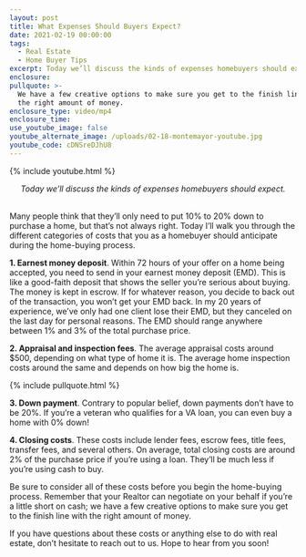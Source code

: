 ```yaml
---
layout: post
title: What Expenses Should Buyers Expect?
date: 2021-02-19 00:00:00
tags:
  - Real Estate
  - Home Buyer Tips
excerpt: Today we’ll discuss the kinds of expenses homebuyers should expect.
enclosure:
pullquote: >-
  We have a few creative options to make sure you get to the finish line with
  the right amount of money.
enclosure_type: video/mp4
enclosure_time:
use_youtube_image: false
youtube_alternate_image: /uploads/02-18-montemayor-youtube.jpg
youtube_code: cDNSreDJhU8
---
```


{% include youtube.html %}

<center><em>Today we&rsquo;ll discuss the kinds of expenses homebuyers should expect.</em></center>

<br>Many people think that they’ll only need to put 10% to 20% down to purchase a home, but that’s not always right. Today I’ll walk you through the different categories of costs that you as a homebuyer should anticipate during the home-buying process.

**1\. Earnest money deposit**. Within 72 hours of your offer on a home being accepted, you need to send in your earnest money deposit (EMD). This is like a good-faith deposit that shows the seller you’re serious about buying. The money is kept in escrow. If for whatever reason, you decide to back out of the transaction, you won’t get your EMD back. In my 20 years of experience, we’ve only had one client lose their EMD, but they canceled on the last day for personal reasons. The EMD should range anywhere between 1% and 3% of the total purchase price.

**2\. Appraisal and inspection fees**. The average appraisal costs around $500, depending on what type of home it is. The average home inspection costs around the same and depends on how big the home is.

{% include pullquote.html %}

**3\. Down payment**. Contrary to popular belief, down payments don’t have to be 20%. If you’re a veteran who qualifies for a VA loan, you can even buy a home with 0% down\!

**4\. Closing costs**. These costs include lender fees, escrow fees, title fees, transfer fees, and several others. On average, total closing costs are around 2% of the purchase price if you’re using a loan. They’ll be much less if you’re using cash to buy.

Be sure to consider all of these costs before you begin the home-buying process. Remember that your Realtor can negotiate on your behalf if you’re a little short on cash; we have a few creative options to make sure you get to the finish line with the right amount of money.

If you have questions about these costs or anything else to do with real estate, don’t hesitate to reach out to us. Hope to hear from you soon\!
